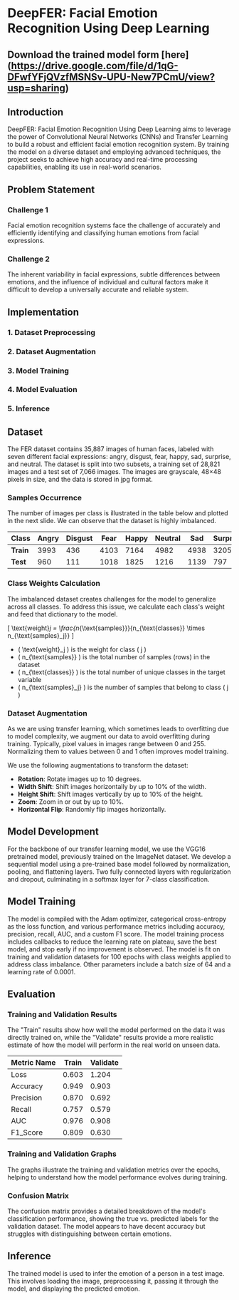 # DeepFER: Facial Emotion Recognition Using Deep Learning

## Download the trained model form [here] (https://drive.google.com/file/d/1qG-DFwfYFjQVzfMSNSv-UPU-New7PCmU/view?usp=sharing)

## Introduction

DeepFER: Facial Emotion Recognition Using Deep Learning aims to leverage the power of Convolutional Neural Networks (CNNs) and Transfer Learning to build a robust and efficient facial emotion recognition system. By training the model on a diverse dataset and employing advanced techniques, the project seeks to achieve high accuracy and real-time processing capabilities, enabling its use in real-world scenarios.

## Problem Statement

### Challenge 1

Facial emotion recognition systems face the challenge of accurately and efficiently identifying and classifying human emotions from facial expressions.

### Challenge 2

The inherent variability in facial expressions, subtle differences between emotions, and the influence of individual and cultural factors make it difficult to develop a universally accurate and reliable system.

## Implementation

### 1. Dataset Preprocessing

### 2. Dataset Augmentation

### 3. Model Training

### 4. Model Evaluation

### 5. Inference

## Dataset

The FER dataset contains 35,887 images of human faces, labeled with seven different facial expressions: angry, disgust, fear, happy, sad, surprise, and neutral. The dataset is split into two subsets, a training set of 28,821 images and a test set of 7,066 images. The images are grayscale, 48×48 pixels in size, and the data is stored in jpg format.

### Samples Occurrence

The number of images per class is illustrated in the table below and plotted in the next slide. We can observe that the dataset is highly imbalanced.

| Class     | Angry | Disgust | Fear | Happy | Neutral | Sad  | Surprise |
|-----------|-------|---------|------|-------|---------|------|----------|
| **Train** | 3993  | 436     | 4103 | 7164  | 4982    | 4938 | 3205     |
| **Test**  | 960   | 111     | 1018 | 1825  | 1216    | 1139 | 797      |

### Class Weights Calculation

The imbalanced dataset creates challenges for the model to generalize across all classes. To address this issue, we calculate each class's weight and feed that dictionary to the model.

\[ \text{weight}_j = \frac{n_{\text{samples}}}{n_{\text{classes}} \times n_{\text{samples}_j}} \]

- \( \text{weight}_j \) is the weight for class \( j \)
- \( n_{\text{samples}} \) is the total number of samples (rows) in the dataset
- \( n_{\text{classes}} \) is the total number of unique classes in the target variable
- \( n_{\text{samples}_j} \) is the number of samples that belong to class \( j \)

### Dataset Augmentation

As we are using transfer learning, which sometimes leads to overfitting due to model complexity, we augment our data to avoid overfitting during training. Typically, pixel values in images range between 0 and 255. Normalizing them to values between 0 and 1 often improves model training.

We use the following augmentations to transform the dataset:
- **Rotation**: Rotate images up to 10 degrees.
- **Width Shift**: Shift images horizontally by up to 10% of the width.
- **Height Shift**: Shift images vertically by up to 10% of the height.
- **Zoom**: Zoom in or out by up to 10%.
- **Horizontal Flip**: Randomly flip images horizontally.

## Model Development

For the backbone of our transfer learning model, we use the VGG16 pretrained model, previously trained on the ImageNet dataset. We develop a sequential model using a pre-trained base model followed by normalization, pooling, and flattening layers. Two fully connected layers with regularization and dropout, culminating in a softmax layer for 7-class classification.

## Model Training

The model is compiled with the Adam optimizer, categorical cross-entropy as the loss function, and various performance metrics including accuracy, precision, recall, AUC, and a custom F1 score. The model training process includes callbacks to reduce the learning rate on plateau, save the best model, and stop early if no improvement is observed. The model is fit on training and validation datasets for 100 epochs with class weights applied to address class imbalance. Other parameters include a batch size of 64 and a learning rate of 0.0001.

## Evaluation

### Training and Validation Results

The "Train" results show how well the model performed on the data it was directly trained on, while the "Validate" results provide a more realistic estimate of how the model will perform in the real world on unseen data.

| Metric Name | Train | Validate |
|-------------|-------|----------|
| Loss        | 0.603 | 1.204    |
| Accuracy    | 0.949 | 0.903    |
| Precision   | 0.870 | 0.692    |
| Recall      | 0.757 | 0.579    |
| AUC         | 0.976 | 0.908    |
| F1_Score    | 0.809 | 0.630    |

### Training and Validation Graphs

The graphs illustrate the training and validation metrics over the epochs, helping to understand how the model performance evolves during training.

### Confusion Matrix

The confusion matrix provides a detailed breakdown of the model's classification performance, showing the true vs. predicted labels for the validation dataset. The model appears to have decent accuracy but struggles with distinguishing between certain emotions.

## Inference

The trained model is used to infer the emotion of a person in a test image. This involves loading the image, preprocessing it, passing it through the model, and displaying the predicted emotion.
